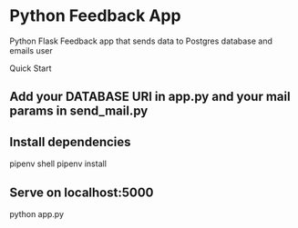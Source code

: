 # Python Feedback App

Python Flask Feedback app that sends data to Postgres database and emails user

Quick Start

## Add your DATABASE URI in app.py and your mail params in send_mail.py

## Install dependencies

pipenv shell
pipenv install

## Serve on localhost:5000

python app.py
